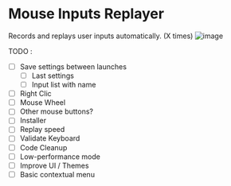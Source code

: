 # Mouse Inputs Replayer
Records and replays user inputs automatically. (X times)
![image](https://github.com/dargonesti/Mouse-Inputs-Replayer/assets/3078914/32c5c946-c6e6-44bd-98be-f13bb3674683)

TODO : 
- [ ] Save settings between launches
  - [ ] Last settings
  - [ ] Input list with name
- [ ] Right Clic
- [ ] Mouse Wheel
- [ ] Other mouse buttons?
- [ ] Installer
- [ ] Replay speed
- [ ] Validate Keyboard
- [ ] Code Cleanup
- [ ] Low-performance mode
- [ ] Improve UI / Themes
- [ ] Basic contextual menu
